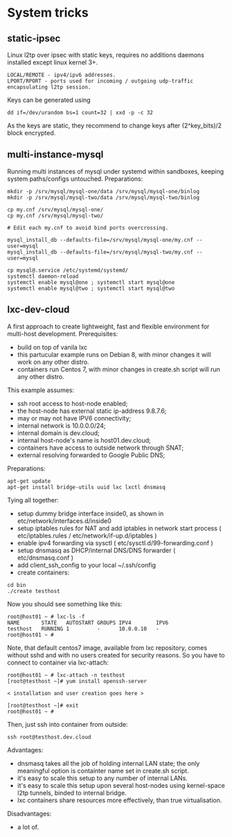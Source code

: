 # System tricks

## static-ipsec 

Linux l2tp over ipsec with static keys, requires no additions daemons installed except linux kernel 3+. 

```
LOCAL/REMOTE - ipv4/ipv6 addresses. 
LPORT/RPORT - ports used for incoming / outgoing udp-traffic encapsulating l2tp session. 
```

Keys can be generated using
```
dd if=/dev/urandom bs=1 count=32 | xxd -p -c 32 
```

As the keys are static, they recommend to change keys after (2^key_bits)/2 block encrypted.  


## multi-instance-mysql 

Running multi instances of mysql under systemd within sandboxes, keeping system paths/configs untouched. 
Preparations: 

```
mkdir -p /srv/mysql/mysql-one/data /srv/mysql/mysql-one/binlog
mkdir -p /srv/mysql/mysql-two/data /srv/mysql/mysql-two/binlog

cp my.cnf /srv/mysql/mysql-one/ 
cp my.cnf /srv/mysql/mysql-two/ 

# Edit each my.cnf to avoid bind ports overcrossing. 

mysql_install_db --defaults-file=/srv/mysql/mysql-one/my.cnf --user=mysql
mysql_install_db --defaults-file=/srv/mysql/mysql-two/my.cnf --user=mysql

cp mysql@.service /etc/systemd/systemd/
systemctl daemon-reload 
systemctl enable mysql@one ; systemctl start mysql@one 
systemctl enable mysql@two ; systemctl start mysql@two 
```

## lxc-dev-cloud

A first approach to create lightweight, fast and flexible environment for multi-host development.  Prerequisites: 
 - build on top of vanila lxc
 - this partucular example runs on Debian 8, with minor changes it will work on any other distro. 
 - containers run Centos 7, with minor changes in create.sh script will run any other distro. 

This example assumes: 
 - ssh root access to host-node enabled; 
 - the host-node has external static ip-address 9.8.7.6; 
 - may or may not have IPV6 сonnectivity; 
 - internal network is 10.0.0.0/24; 
 - internal domain is dev.cloud;  
 - internal host-node's name is host01.dev.cloud; 
 - containers have access to outside network through SNAT;
 - external resolving forwarded to Google Public DNS; 

Preparations: 

```
apt-get update 
apt-get install bridge-utils uuid lxc lxctl dnsmasq 
```

Tying all together: 

- setup dummy bridge interface inside0, as shown in etc/network/interfaces.d/inside0 
- setup iptables rules for NAT and add iptables in network start process ( etc/iptables.rules / etc/network/if-up.d/iptables ) 
- enable ipv4 forwarding via sysctl ( etc/sysctl.d/99-forwarding.conf ) 
- setup dnsmasq as DHCP/internal DNS/DNS forwarder ( etc/dnsmasq.conf ) 
- add client_ssh_config to your local ~/.ssh/config 
- create containers: 
``` 
cd bin 
./create testhost 
```

Now you should see something like this: 
```
root@host01 ~ # lxc-ls -f
NAME       STATE   AUTOSTART GROUPS IPV4        IPV6
testhost   RUNNING 1         -      10.0.0.10   -
root@host01 ~ #
```

Note, that default centos7 image, available from lxc repository, comes without sshd and with no users created for security reasons. 
So you have to connect to container via lxc-attach: 
```
root@host01 ~ # lxc-attach -n testhost
[root@testhost ~]# yum install openssh-server 

< installation and user creation goes here > 

[root@testhost ~]# exit 
root@host01 ~ #
``` 

Then, just ssh into container from outside: 

```
ssh root@testhost.dev.cloud 
```

Advantages: 
 - dnsmasq takes all the job of holding internal LAN state; the only meaningful option is containter name set in create.sh script. 
 - it's easy to scale this setup to any number of internal LANs.
 - it's easy to scale this setup upon several host-nodes using kernel-space l2tp tunnels, binded to internal bridge. 
 - lxc containers share resources more effectively, than true virtualisation. 

Disadvantages: 
 - a lot of. 


 
